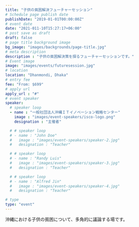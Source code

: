 ```yaml
---
title: "子供の貧困解決フューチャーセッション"
# Schedule page publish date
publishDate: "2019-01-01T00:00:00Z"
# event date
date: "2021-011-10T15:27:17+06:00"
# post save as draft
draft: false
# page title background image
bg_image: "images/backgrounds/page-title.jpg"
# meta description
description : "子供の貧困解決策を探るフューチャーセッションです。"
# Event image
image: "images/events/futuresession.jpg"
# location
location: "Dhanmondi, Dhaka"
# entry fee
fee: "From: $699"
# apply url
apply_url : "#"
# event speaker
speaker:
  # speaker loop
  - name : "一般社団法人沖縄ＩＴイノベーション戦略センター"
    image : "images/event-speakers/isco-logo.png"
    designation : "主催者"

  # # speaker loop
  # - name : "John Doe"
  #   image : "images/event-speakers/speaker-2.jpg"
  #   designation : "Teacher"

  # # speaker loop
  # - name : "Randy Luis"
  #   image : "images/event-speakers/speaker-3.jpg"
  #   designation : "Teacher"

  # # speaker loop
  # - name : "Alfred Jin"
  #   image : "images/event-speakers/speaker-4.jpg"
  #   designation : "Teacher"

# type
type: "event"
---
```


沖縄における子供の貧困について、多角的に議論する場です。